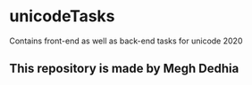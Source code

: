 # unicodeTasks
Contains front-end as well as back-end tasks for unicode 2020
## This repository is made by Megh Dedhia
